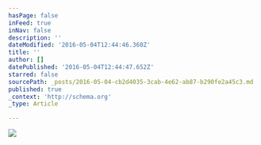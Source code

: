 ```yaml
---
hasPage: false
inFeed: true
inNav: false
description: ''
dateModified: '2016-05-04T12:44:46.360Z'
title: ''
author: []
datePublished: '2016-05-04T12:44:47.652Z'
starred: false
sourcePath: _posts/2016-05-04-cb2d4035-3cab-4e62-ab87-b290fe2a45c3.md
published: true
_context: 'http://schema.org'
_type: Article

---
```

![](https://the-grid-user-content.s3-us-west-2.amazonaws.com/8aae945f-07f7-43ac-a996-db25a9f12722.jpg)